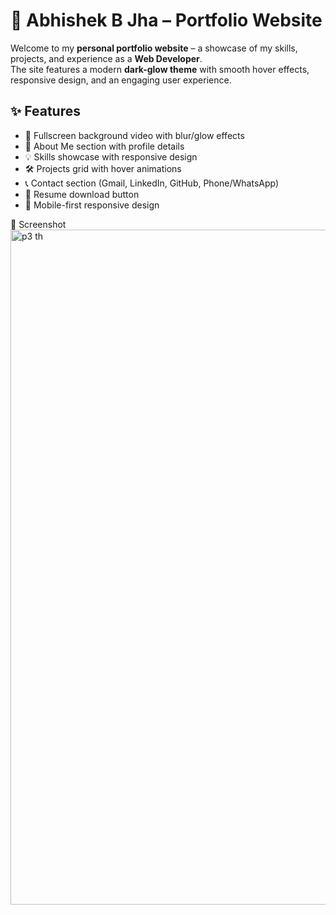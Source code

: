 # 🚀 Abhishek B Jha – Portfolio Website
Welcome to my **personal portfolio website** – a showcase of my skills, projects, and experience as a **Web Developer**.  
The site features a modern **dark-glow theme** with smooth hover effects, responsive design, and an engaging user experience.

## ✨ Features
- 🎥 Fullscreen background video with blur/glow effects  
- 👤 About Me section with profile details  
- 💡 Skills showcase with responsive design  
- 🛠️ Projects grid with hover animations  
- 📞 Contact section (Gmail, LinkedIn, GitHub, Phone/WhatsApp)  
- 📑 Resume download button  
- 📱 Mobile-first responsive design

📸 Screenshot
<img width="1920" height="1080" alt="p3 th" src="https://github.com/user-attachments/assets/59aaeb9d-a576-4b6f-85a8-8c1bb8134c87" />
